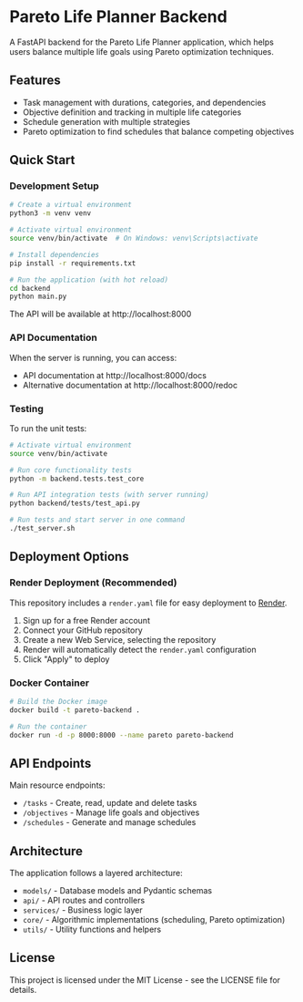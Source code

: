 # Pareto Life Planner Backend

A FastAPI backend for the Pareto Life Planner application, which helps users balance multiple life goals using Pareto optimization techniques.

## Features

- Task management with durations, categories, and dependencies
- Objective definition and tracking in multiple life categories
- Schedule generation with multiple strategies
- Pareto optimization to find schedules that balance competing objectives

## Quick Start

### Development Setup

```bash
# Create a virtual environment
python3 -m venv venv

# Activate virtual environment
source venv/bin/activate  # On Windows: venv\Scripts\activate

# Install dependencies
pip install -r requirements.txt

# Run the application (with hot reload)
cd backend
python main.py
```

The API will be available at http://localhost:8000

### API Documentation

When the server is running, you can access:
- API documentation at http://localhost:8000/docs
- Alternative documentation at http://localhost:8000/redoc

### Testing

To run the unit tests:

```bash
# Activate virtual environment
source venv/bin/activate

# Run core functionality tests
python -m backend.tests.test_core

# Run API integration tests (with server running)
python backend/tests/test_api.py

# Run tests and start server in one command
./test_server.sh
```

## Deployment Options

### Render Deployment (Recommended)

This repository includes a `render.yaml` file for easy deployment to [Render](https://render.com).

1. Sign up for a free Render account
2. Connect your GitHub repository
3. Create a new Web Service, selecting the repository
4. Render will automatically detect the `render.yaml` configuration
5. Click "Apply" to deploy

### Docker Container

```bash
# Build the Docker image
docker build -t pareto-backend .

# Run the container
docker run -d -p 8000:8000 --name pareto pareto-backend
```

## API Endpoints

Main resource endpoints:

- `/tasks` - Create, read, update and delete tasks
- `/objectives` - Manage life goals and objectives
- `/schedules` - Generate and manage schedules

## Architecture

The application follows a layered architecture:

- `models/` - Database models and Pydantic schemas
- `api/` - API routes and controllers 
- `services/` - Business logic layer
- `core/` - Algorithmic implementations (scheduling, Pareto optimization)
- `utils/` - Utility functions and helpers

## License

This project is licensed under the MIT License - see the LICENSE file for details.
